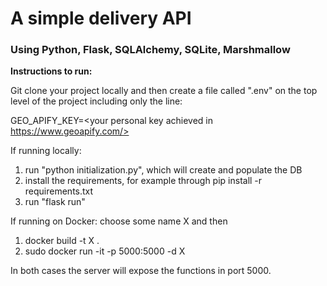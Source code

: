 # A simple delivery API

### Using Python, Flask, SQLAlchemy, SQLite, Marshmallow

**Instructions to run:**

Git clone your project locally and then create a file called ".env" on the top level of the project including only the line:

GEO_APIFY_KEY=<your personal key achieved in https://www.geoapify.com/>


If running locally:

1. run "python initialization.py", which will create and populate the DB
2. install the requirements, for example through pip install -r requirements.txt
3. run "flask run"

If running on Docker: choose some name X and then

1. docker build -t X .     
2. sudo docker run -it -p 5000:5000 -d X  

In both cases the server will expose the functions in port 5000.